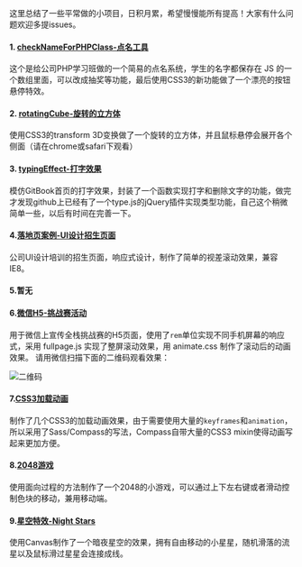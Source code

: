 这里总结了一些平常做的小项目，日积月累，希望慢慢能所有提高！大家有什么问题欢迎多提issues。
#### 1. [checkNameForPHPClass-点名工具](https://htmlpreview.github.io/?https://github.com/Koreyhan/someProjects/blob/master/001.checkNameForPHPClass/index.html)
这个是给公司PHP学习班做的一个简易的点名系统，学生的名字都保存在 JS 的一个数组里面，可以改成抽奖等功能，最后使用CSS3的新功能做了一个漂亮的按钮悬停特效。
#### 2. [rotatingCube-旋转的立方体](https://htmlpreview.github.io/?https://github.com/Koreyhan/someProjects/blob/master/002.rotatingCube/index.html)
使用CSS3的transform 3D变换做了一个旋转的立方体，并且鼠标悬停会展开各个侧面（请在chrome或safari下观看）
#### 3. [typingEffect-打字效果](https://htmlpreview.github.io/?https://github.com/Koreyhan/someProjects/blob/master/003.typingEffect/index.html)
模仿GitBook首页的打字效果，封装了一个函数实现打字和删除文字的功能，做完才发现github上已经有了一个type.js的jQuery插件实现类型功能，自己这个稍微简单一些，以后有时间在完善一下。
#### 4.[落地页案例-UI设计招生页面](https://htmlpreview.github.io/?https://github.com/Koreyhan/someProjects/blob/master/004.UILandingPage/index.html)
公司UI设计培训的招生页面，响应式设计，制作了简单的视差滚动效果，兼容IE8。
#### 5.暂无
#### 6.[微信H5-挑战赛活动](https://htmlpreview.github.io/?https://github.com/Koreyhan/someProjects/blob/master/006.ucaiChallenge/index.html)
用于微信上宣传全栈挑战赛的H5页面，使用了<code>rem</code>单位实现不同手机屏幕的响应式，采用 fullpage.js 实现了整屏滚动效果，用 animate.css 制作了滚动后的动画效果。
请用微信扫描下面的二维码观看效果：

![二维码](http://oamfqhi9c.bkt.clouddn.com/blog_201608_ucaiChallenge.png)

#### 7.[CSS3加载动画](https://htmlpreview.github.io/?https://github.com/Koreyhan/someProjects/blob/master/007.loadingAnimation/index.html)
制作了几个CSS3的加载动画效果，由于需要使用大量的<code>keyframes</code>和<code>animation</code>，所以采用了Sass/Compass的写法，Compass自带大量的CSS3 mixin使得动画写起来更加方便。
#### 8.[2048游戏](https://htmlpreview.github.io/?https://github.com/Koreyhan/someProjects/blob/master/008.game2048/index.html)
使用面向过程的方法制作了一个2048的小游戏，可以通过上下左右键或者滑动控制色块的移动，兼用移动端。
#### 9.[星空特效-Night Stars](https://htmlpreview.github.io/?https://github.com/Koreyhan/someProjects/blob/master/009.nightStar/index.html)
使用Canvas制作了一个暗夜星空的效果，拥有自由移动的小星星，随机滑落的流星以及鼠标滑过星星会连接成线。